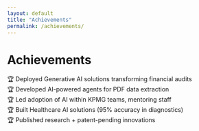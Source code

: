 ```yaml
---
layout: default
title: "Achievements"
permalink: /achievements/
---
```

# Achievements  

🏆 Deployed Generative AI solutions transforming financial audits  
🏆 Developed AI-powered agents for PDF data extraction  
🏆 Led adoption of AI within KPMG teams, mentoring staff  
🏆 Built Healthcare AI solutions (95% accuracy in diagnostics)  
🏆 Published research + patent-pending innovations
